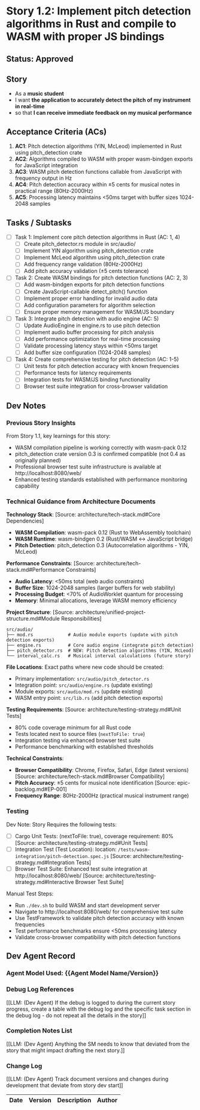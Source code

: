 # Story 1.2: Implement pitch detection algorithms in Rust and compile to WASM with proper JS bindings

## Status: Approved

## Story

- As a **music student**
- I want **the application to accurately detect the pitch of my instrument in real-time**
- so that **I can receive immediate feedback on my musical performance**

## Acceptance Criteria (ACs)

1. **AC1**: Pitch detection algorithms (YIN, McLeod) implemented in Rust using pitch_detection crate
2. **AC2**: Algorithms compiled to WASM with proper wasm-bindgen exports for JavaScript integration
3. **AC3**: WASM pitch detection functions callable from JavaScript with frequency output in Hz
4. **AC4**: Pitch detection accuracy within ±5 cents for musical notes in practical range (80Hz-2000Hz)
5. **AC5**: Processing latency maintains <50ms target with buffer sizes 1024-2048 samples

## Tasks / Subtasks

- [ ] Task 1: Implement core pitch detection algorithms in Rust (AC: 1, 4)
  - [ ] Create pitch_detector.rs module in src/audio/
  - [ ] Implement YIN algorithm using pitch_detection crate
  - [ ] Implement McLeod algorithm using pitch_detection crate
  - [ ] Add frequency range validation (80Hz-2000Hz)
  - [ ] Add pitch accuracy validation (±5 cents tolerance)

- [ ] Task 2: Create WASM bindings for pitch detection functions (AC: 2, 3)
  - [ ] Add wasm-bindgen exports for pitch detection functions
  - [ ] Create JavaScript-callable detect_pitch() function
  - [ ] Implement proper error handling for invalid audio data
  - [ ] Add configuration parameters for algorithm selection
  - [ ] Ensure proper memory management for WASM/JS boundary

- [ ] Task 3: Integrate pitch detection with audio engine (AC: 5)
  - [ ] Update AudioEngine in engine.rs to use pitch detection
  - [ ] Implement audio buffer processing for pitch analysis
  - [ ] Add performance optimization for real-time processing
  - [ ] Validate processing latency stays within <50ms target
  - [ ] Add buffer size configuration (1024-2048 samples)

- [ ] Task 4: Create comprehensive testing for pitch detection (AC: 1-5)
  - [ ] Unit tests for pitch detection accuracy with known frequencies
  - [ ] Performance tests for latency requirements
  - [ ] Integration tests for WASM/JS binding functionality
  - [ ] Browser test suite integration for cross-browser validation

## Dev Notes

### Previous Story Insights

From Story 1.1, key learnings for this story:
- WASM compilation pipeline is working correctly with wasm-pack 0.12
- pitch_detection crate version 0.3 is confirmed compatible (not 0.4 as originally planned)
- Professional browser test suite infrastructure is available at http://localhost:8080/web/
- Enhanced testing standards established with performance monitoring capability

### Technical Guidance from Architecture Documents

**Technology Stack**: [Source: architecture/tech-stack.md#Core Dependencies]
- **WASM Compilation**: wasm-pack 0.12 (Rust to WebAssembly toolchain)
- **WASM Runtime**: wasm-bindgen 0.2 (Rust/WASM ↔ JavaScript bridge)
- **Pitch Detection**: pitch_detection 0.3 (Autocorrelation algorithms - YIN, McLeod)

**Performance Constraints**: [Source: architecture/tech-stack.md#Performance Constraints]
- **Audio Latency**: <50ms total (web audio constraints)
- **Buffer Size**: 1024-2048 samples (larger buffers for web stability)
- **Processing Budget**: <70% of AudioWorklet quantum for processing
- **Memory**: Minimal allocations, leverage WASM memory efficiency

**Project Structure**: [Source: architecture/unified-project-structure.md#Module Responsibilities]
```
src/audio/
├── mod.rs             # Audio module exports (update with pitch detection exports)
├── engine.rs          # Core audio engine (integrate pitch detection)
├── pitch_detector.rs  # NEW: Pitch detection algorithms (YIN, McLeod)
└── interval_calc.rs   # Musical interval calculations (future story)
```

**File Locations**: Exact paths where new code should be created:
- Primary implementation: `src/audio/pitch_detector.rs`
- Integration point: `src/audio/engine.rs` (update existing)
- Module exports: `src/audio/mod.rs` (update existing)
- WASM entry point: `src/lib.rs` (add pitch detection exports)

**Testing Requirements**: [Source: architecture/testing-strategy.md#Unit Tests]
- 80% code coverage minimum for all Rust code
- Tests located next to source files (`nextToFile: true`)
- Integration testing via enhanced browser test suite
- Performance benchmarking with established thresholds

**Technical Constraints**: 
- **Browser Compatibility**: Chrome, Firefox, Safari, Edge (latest versions) [Source: architecture/tech-stack.md#Browser Compatibility]
- **Pitch Accuracy**: ±5 cents for musical note identification [Source: epic-backlog.md#EP-001]
- **Frequency Range**: 80Hz-2000Hz (practical musical instrument range)

### Testing

Dev Note: Story Requires the following tests:

- [ ] Cargo Unit Tests: (nextToFile: true), coverage requirement: 80% [Source: architecture/testing-strategy.md#Unit Tests]
- [ ] Integration Test (Test Location): location: `/tests/wasm-integration/pitch-detection.spec.js` [Source: architecture/testing-strategy.md#Integration Tests]
- [ ] Browser Test Suite: Enhanced test suite integration at http://localhost:8080/web/ [Source: architecture/testing-strategy.md#Interactive Browser Test Suite]

Manual Test Steps:
- Run `./dev.sh` to build WASM and start development server
- Navigate to http://localhost:8080/web/ for comprehensive test suite
- Use TestFramework to validate pitch detection accuracy with known frequencies
- Test performance benchmarks ensure <50ms processing latency
- Validate cross-browser compatibility with pitch detection functions

## Dev Agent Record

### Agent Model Used: {{Agent Model Name/Version}}

### Debug Log References

[[LLM: (Dev Agent) If the debug is logged to during the current story progress, create a table with the debug log and the specific task section in the debug log - do not repeat all the details in the story]]

### Completion Notes List

[[LLM: (Dev Agent) Anything the SM needs to know that deviated from the story that might impact drafting the next story.]]

### Change Log

[[LLM: (Dev Agent) Track document versions and changes during development that deviate from story dev start]]

| Date | Version | Description | Author |
| :--- | :------ | :---------- | :----- | 
